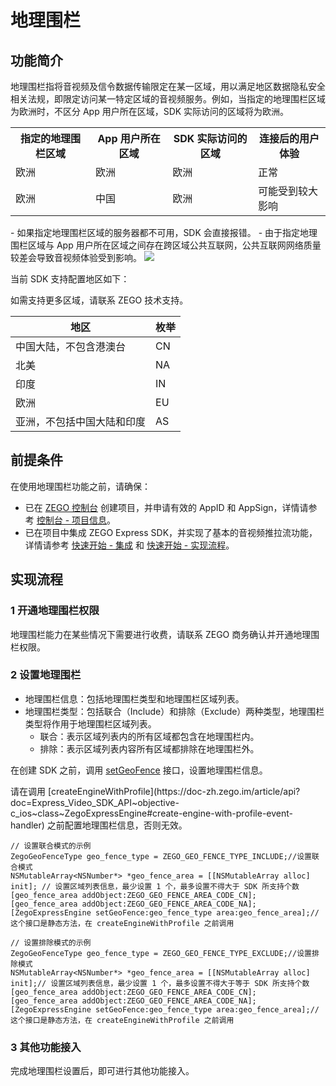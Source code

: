 # 地理围栏

## 功能简介


地理围栏指将音视频及信令数据传输限定在某一区域，用以满足地区数据隐私安全相关法规，即限定访问某一特定区域的音视频服务。例如，当指定的地理围栏区域为欧洲时，不区分 App 用户所在区域，SDK 实际访问的区域将为欧洲。


<table>
  <colgroup>
    <col/>
    <col/>
  </colgroup>
<tbody><tr>
<th>指定的地理围栏区域</th>
<th>App 用户所在区域</th>
<th>SDK 实际访问的区域</th>
<th>连接后的用户体验</th>
</tr>
<tr>
<td>欧洲</td>
<td>欧洲</td>
<td>欧洲</td>
<td>正常</td>
</tr>
<tr>
<td>欧洲</td>
<td>中国</td>
<td>欧洲</td>
<td>可能受到较大影响</td>
</tr>
</tbody></table>


<Warning title="注意">
- 如果指定地理围栏区域的服务器都不可用，SDK 会直接报错。
- 由于指定地理围栏区域与 App 用户所在区域之间存在跨区域公共互联网，公共互联网网络质量较差会导致音视频体验受到影响。
</Warning>

<Frame width="512" height="auto" caption="">
  <img src="https://doc-media.zego.im/sdk-doc/Pics/Express/Geofencing_pic.jpeg" />
</Frame>

当前 SDK 支持配置地区如下：

<Note title="说明">
如需支持更多区域，请联系 ZEGO 技术支持。
</Note>


|地区|枚举|
|-|-|
|中国大陆，不包含港澳台|CN|
|北美|NA|
|印度|IN|
|欧洲|EU|
|亚洲，不包括中国大陆和印度|AS|

## 前提条件

在使用地理围栏功能之前，请确保：
- 已在 [ZEGO 控制台](https://console.zego.im) 创建项目，并申请有效的 AppID 和 AppSign，详情请参考 [控制台 - 项目信息](/console/project-info)。
- 已在项目中集成 ZEGO Express SDK，并实现了基本的音视频推拉流功能，详情请参考 [快速开始 - 集成](https://doc-zh.zego.im/article/196) 和 [快速开始 - 实现流程](https://doc-zh.zego.im/article/7628)。

## 实现流程

### 1 开通地理围栏权限

地理围栏能力在某些情况下需要进行收费，请联系 ZEGO 商务确认并开通地理围栏权限。


### 2 设置地理围栏

- 地理围栏信息：包括地理围栏类型和地理围栏区域列表。
- 地理围栏类型：包括联合（Include）和排除（Exclude）两种类型，地理围栏类型将作用于地理围栏区域列表。
    - 联合：表示区域列表内的所有区域都包含在地理围栏内。
    - 排除：表示区域列表内容所有区域都排除在地理围栏外。

在创建 SDK 之前，调用 [setGeoFence](https://doc-zh.zego.im/article/api?doc=Express_Video_SDK_API~objective-c_ios~class~ZegoExpressEngine#set-geo-fence-area) 接口，设置地理围栏信息。


<Warning title="注意">
请在调用 [createEngineWithProfile](https://doc-zh.zego.im/article/api?doc=Express_Video_SDK_API~objective-c_ios~class~ZegoExpressEngine#create-engine-with-profile-event-handler) 之前配置地理围栏信息，否则无效。
</Warning>


```objc
// 设置联合模式的示例
ZegoGeoFenceType geo_fence_type = ZEGO_GEO_FENCE_TYPE_INCLUDE;//设置联合模式
NSMutableArray<NSNumber*> *geo_fence_area = [[NSMutableArray alloc] init]; // 设置区域列表信息，最少设置 1 个，最多设置不得大于 SDK 所支持个数
[geo_fence_area addObject:ZEGO_GEO_FENCE_AREA_CODE_CN];
[geo_fence_area addObject:ZEGO_GEO_FENCE_AREA_CODE_NA];
[ZegoExpressEngine setGeoFence:geo_fence_type area:geo_fence_area];// 这个接口是静态方法，在 createEngineWithProfile 之前调用

// 设置排除模式的示例
ZegoGeoFenceType geo_fence_type = ZEGO_GEO_FENCE_TYPE_EXCLUDE;//设置排除模式
NSMutableArray<NSNumber*> *geo_fence_area = [[NSMutableArray alloc] init];// 设置区域列表信息，最少设置 1 个，最多设置不得大于等于 SDK 所支持个数
[geo_fence_area addObject:ZEGO_GEO_FENCE_AREA_CODE_CN];
[geo_fence_area addObject:ZEGO_GEO_FENCE_AREA_CODE_NA];
[ZegoExpressEngine setGeoFence:geo_fence_type area:geo_fence_area];// 这个接口是静态方法，在 createEngineWithProfile 之前调用
```

### 3 其他功能接入

完成地理围栏设置后，即可进行其他功能接入。
